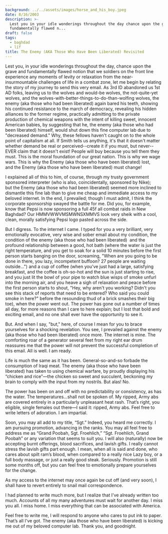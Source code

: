 ```yaml
---
background: ../../assets/images/horse_and_his_boy.jpeg
date: 8/16/2003
description: >-
  Lest you in your idle wonderings throughout the day chance upon the grave and
  fundamentally flawed n...
draft: false
tags:
  - baghdad
  - lïf
title: The Enemy (AKA Those Who Have Been Liberated) Revisited
---
```

  
Lest you, in your idle wonderings throughout the day, chance upon the grave and fundamentally flawed notion that we soldiers on the front line experience any moments of levity or relaxation from the near-insurmountable challenges of life in a combat zone, let me begin by relating the story of my journey to send this very email. As 3rd ID abandoned us 1st AD folks, leaving us to the wolves and would-be wolves, the not-quite-yet wolves, and the wolves-with-better-things-to-do-than-wolfing wolves, the enemy (aka those who had been liberated) again bared his teeth, showing his continued resistance to the march of democracy, revealing his hidden alliances to the former regime, practically admitting to the private production of chemical weapons with the intent of killing sweet, innocent American babies, by suggesting that he, the enemy (aka those who had been liberated) himself, would shut down this fine computer lab due to "decreased demand." Why, these fellows haven't caught on to the whole point of capitalism at all. If Smith tells us anything, it's that it doesn't matter whether demand be real or perceived--create it if you must, but never--EVER claim that it doesn't exist! People will buy because you tell them they must. This is the moral foundation of our great nation. This is why we wage wars. This is why the Enemy (aka those who have been liberated) lost, and the Enemy (aka those who have been liberated) must change!  
  
I explained all of this to him, of course, through my trusty government sponsored interpreter (who is also, coincidentally, sponsored by Nike); but the Enemy (aka those who had been liberated) seemed more inclined to dismantle this fine lab than to give me cheap and immediate access to my beloved internet. In the end, I prevailed; though I must admit, I think the corporate sponsorship swayed the battle for me. Did you, for example, know that Pepsi is now sponsoring a full 45f all combat raids in New Baghdad? Our HMMVWWVMSMWNSXMMVS look very sheik with a cool, clean, morally satisfying Pepsi logo pasted across the side.  
  
But I digress. To the internet I came. I typed for you a very brilliant, very emotionally evocative, very wise and sober email about my condition, the condition of the enemy (aka those who had been liberated)  and the profound relationship between a good, hot bath (where the water is just the right temperature, and you get to soak for a solid 10 minutes before the first person starts banging on the door, screaming, "When are you going to be done in there, you lazy, incompetent buffoon? 27 people are waiting outside...") and a cup of coffee (when you've just had a large, satisfying breakfast, and the coffee is oh-so-hot and the sun is just starting to rise, and you just lit the bowl of your pipe to watch blue wisps of smoke unfurl into the morning air, and you heave a sigh of relaxation and peace before the first person starts to shout, "Hey, why aren't you working? Didn't you see this stack of reports that need to be entered? Who said you could smoke in here?" before the resounding thud of a brick smashes their big toe), when the power went out. The power has gone out a number of times all day, for more reasons than I care to here explain; but I lost that bold and exciting email, and no one shall ever have the opportunity to see it.  
  
But. And when I say, "but," here, of course I mean for you to brace yourselves for a shocking revelation. You see, I prevailed against the enemy (aka those who had been liberated) once more. The internet is mine. The comforting roar of a generator several feet from my right ear drum reassures me that the power will not prevent the successful completion of this email. All is well. I am ready.  
  
Life is much the same as it has been. General-so-and-so forbade the consumption of Iraqi meat. The enemy (aka those who have been liberated) has taken to using chemical warfare, by proudly displaying his “chicken and rice”—the chicken so sweet and succulent, beckoning my brain to comply with the input from my nostrils. But alas! No.  
  
The power has been on and off with no predictability or consistency, as has the water. The temperatures…shall not be spoken of. My ripped, Army abs are covered entirely in a particularly unpleasant heat rash. That’s right, you eligible, single females out there—I said it: ripped, Army abs. Feel free to write letters of adoration. I am impartial.  
  
Soon, you may all add to my title, “Sgt.” Indeed, you heard me correctly. I am pursuing promotion, advancing in the ranks. You may all feel free to address me as “Grand Poobah, Sgt. Froehlich,” “Sgt. Froehlich, Grand Poobah” or any variation that seems to suit you. I will also (naturally) now be accepting burnt offerings, blood sacrifices, and lavish gifts. I really cannot stress the lavish gifts part enough. I mean, when all is said and done, who cares about spilt ram’s blood, when compared to a really nice Lazy boy, or a full body massage, or just a really good steak. Seriously. Promotion is still some months off, but you can feel free to emotionally prepare yourselves for the change.  
  
As my access to the internet may once again be cut off (and very soon), I shall have to revert entirely to snail mail correspondence.  
  
I had planned to write much more, but I realize that I've already written too much. Accounts of all my many adventures must wait for another day. I miss you all. I miss home. I miss everything that can be associated with America.  
  
Feel free to write me, I will respond to anyone who cares to put ink to paper. That’s all I've got. The enemy (aka those who have been liberated) is kicking me out of my beloved computer lab. Thank you, and goodnight.  
